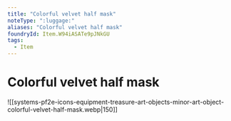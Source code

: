 ```yaml
---
title: "Colorful velvet half mask"
noteType: ":luggage:"
aliases: "Colorful velvet half mask"
foundryId: Item.W94iASATe9pJNkGU
tags:
  - Item
---
```


# Colorful velvet half mask
![[systems-pf2e-icons-equipment-treasure-art-objects-minor-art-object-colorful-velvet-half-mask.webp|150]]
